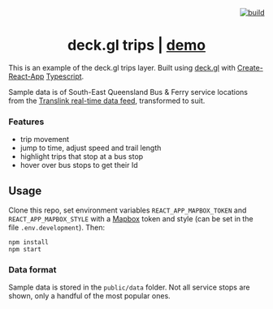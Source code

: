 <p align="right">
  <a href="https://dev.azure.com/stevekirks/Public/_build/latest?definitionId=2&branchName=master">
    <img src="https://dev.azure.com/stevekirks/Public/_apis/build/status/deckgl-trips?branchName=master" alt="build" />
  </a>
</p>

<h1 align="center">deck.gl trips | <a href="https://stevekirks.github.io/deckgl-trips">demo</a></h1>

This is an example of the deck.gl trips layer. Built using [deck.gl](https://uber.github.io/deck.gl) with [Create-React-App](https://facebook.github.io/create-react-app/) [Typescript](https://facebook.github.io/create-react-app/docs/adding-typescript).

Sample data is of South-East Queensland Bus & Ferry service locations from the [Translink real-time data feed](https://data.qld.gov.au/dataset/translink-real-time-data), transformed to suit.

### Features
-   trip movement
-   jump to time, adjust speed and trail length
-   highlight trips that stop at a bus stop
-   hover over bus stops to get their Id

## Usage
Clone this repo, set environment variables `REACT_APP_MAPBOX_TOKEN` and `REACT_APP_MAPBOX_STYLE` with a [Mapbox](https://www.mapbox.com/) token and style (can be set in the file `.env.development`). Then:
```
npm install
npm start
```

### Data format
Sample data is stored in the `public/data` folder. Not all service stops are shown, only a handful of the most popular ones.
